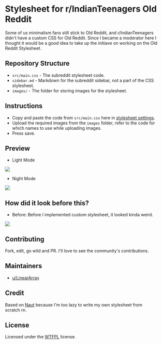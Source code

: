 # Stylesheet for r/IndianTeenagers Old Reddit

Some of us minimalism fans still stick to Old Reddit, and r/IndianTeenagers didn't have a custom CSS for Old Reddit. Since I became a moderator here I thought it would be a good idea to take up the initiave on working on the Old Reddit Stylesheet. 

## Repository Structure
- `src/main.css` - The subreddit stylesheet code.
- `sidebar.md` - Markdown for the subreddit sidebar, not a part of the CSS stylesheet.
- `images/` - The folder for storing images for the stylesheet.

## Instructions
- Copy and paste the code from `src/main.css` here in [stylesheet settings](https://old.reddit.com/r/IndianTeenagers/about/stylesheet/).
- Upload the required images from the `images` folder, refer to the code for which names to use while uploading images.
- Press save.


## Preview

- Light Mode

![](https://i.imgur.com/hZwPkFD.png)

- Night Mode 

![](https://i.imgur.com/of9mQuf.png)

## How did it look before this?

- Before:
Before I implemented custom stylesheet, it looked kinda weird.

![](https://i.imgur.com/Fv8hbD2.png)


## Contributing

Fork, edit, go wild and PR. I'll love to see the community's contributions.

## Maintainers

- [u/LinearArray](https://reddit.com/user/LinearArray)

## Credit

Based on [Naut](https://github.com/Axel--/Naut-for-reddit) because I'm too lazy to write my own stylesheet from scratch rn.

## License

Licensed under the [WTFPL](https://choosealicense.com/licenses/wtfpl/) license.
